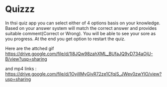 # Quizzz

In thsi quiz app you can select either of 4 options basis on your knowledge.
Based on your answer system will match the correct answer and provides suitable comment(Correct or Wrong). 
You will be able to see your sore as you progress.
At the end you get option to restart the quiz.


Here are the attched gif https://drive.google.com/file/d/1I8JQw98zahXML_BUfaJQ9vD734aOjU-B/view?usp=sharing

and mp4 links : https://drive.google.com/file/d/1OyilIMyGiyR72ze1CfqjS_JWev0zwYlO/view?usp=sharing
